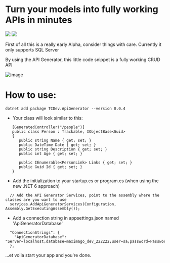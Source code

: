 # Turn your models into fully working APIs in minutes

<a href="https://discord.gg/vBPpJkS"><img src="https://img.shields.io/badge/chat-discord-brightgreen.svg?logo=discord&style=flat"></a>
<a href="https://twitter.com/intent/follow?screen_name=timcadenbach"><img src="https://img.shields.io/badge/Twitter-follow-blue"></a>

First of all this is a really early Alpha, consider things with care. 
Currently it only supports SQL Server

By using the API Generator, this little code snippet is a fully working CRUD API

![image](https://user-images.githubusercontent.com/4077759/158908404-9298f82a-1cbe-4a5a-822a-536714123d75.png)



# How to use:
```
dotnet add package TCDev.ApiGenerator --version 0.0.4
```

* Your class will look similar to this:

```
   [GeneratedController("/people")]
   public class Person : Trackable, IObjectBase<Guid>
   {
      public string Name { get; set; }
      public DateTime Date { get; set; }
      public string Description { get; set; }
      public int Age { get; set; }

      public IEnumerable<PersonLink> Links { get; set; }
      public Guid Id { get; set; }
   }
```
  
* Add the initialization to your startup.cs or program.cs (when using the new .NET 6 approach)
```
  // Add the API Generator Services, point to the assembly where the classes are you want to use
  services.AddApiGeneratorServices(Configuration, Assembly.GetExecutingAssembly());
```

* Add a connection string in appsettings.json named 'ApiGeneratorDatabase'

```
  "ConnectionStrings": {
    "ApiGeneratorDatabase": "Server=localhost;database=maximago_dev_222222;user=sa;password=Password123;"
  },
```

   
...et voila start your app and you're done. 
